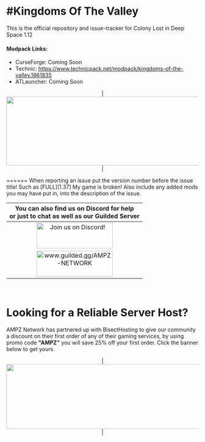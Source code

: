 #Kingdoms Of The Valley
======

This is the official repository and issue-tracker for Colony Lost in Deep Space 1.12
    
#### Modpack Links: 
+ CurseForge: Coming Soon
+ Technic: https://www.technicpack.net/modpack/kingdoms-of-the-valley.1861835  
+ ATLauncher: Coming Soon  

  
<p align="center">
| <img src="https://www.bisecthosting.com/images/CF/Colony_LIDS/BH_COL_Support.png" alt="Get your server today!"  width="1920" height="180"></a>|
</p>
======
When reporting an issue put the version number before the issue title! Such as [FULL][1.37] My game is broken! Also include any added mods you may have put in, into the description of the issue. 
 
   
|You can also find us on Discord for help<br>or just to chat as well as our Guilded Server|
|:------------:|
|<a href="https://discord.gg/enrpMDd"><img src="https://discordapp.com/assets/fc0b01fe10a0b8c602fb0106d8189d9b.png" alt="Join us on Discord!"  width="200" height="68"></a>|
|<a href="https://www.guilded.gg/AMPZ-NETWORK"><img src="https://i.imgur.com/YQ9B9Eg.png" alt="www.guilded.gg/AMPZ-NETWORK"  width="200" height="68"></a>|
<br>

Looking for a Reliable Server Host?
======
AMPZ Network has partnered up with BisectHosting to give our community a discount on their first order of any of their gaming services, by using promo code **"AMPZ"** you will save 25% off your first order. Click the banner below to get yours. 

<p align="center">
| <a href="https://bisecthosting.com/AMPZ"><img src="https://www.bisecthosting.com/images/CF/Colony_LIDS/BH_COL_PromoCard.png" alt="Get your server today!"  width="1920" height="170"></a>|
</p>
